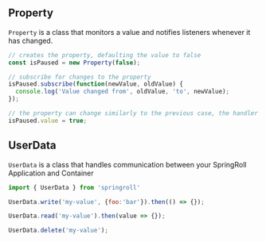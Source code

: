 ## Property
`Property` is a class that monitors a value and notifies listeners whenever it has changed.

```javascript
// creates the property, defaulting the value to false
const isPaused = new Property(false);

// subscribe for changes to the property
isPaused.subscribe(function(newValue, oldValue) {
  console.log('Value changed from', oldValue, 'to', newValue);
});

// the property can change similarly to the previous case, the handler triggering appropriately
isPaused.value = true;
```


## UserData

`UserData` is a class that handles communication between your SpringRoll Application and Container

```javascript
import { UserData } from 'springroll'

UserData.write('my-value', {foo:'bar'}).then(() => {});

UserData.read('my-value').then(value => {});

UserData.delete('my-value');

```
